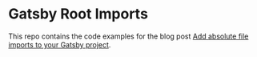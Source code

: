 # Gatsby Root Imports

This repo contains the code examples for the blog post [Add absolute file imports to your Gatsby project](https://www.jonrutter.io/gatsby-root-imports).
